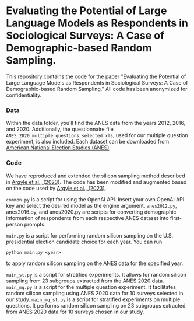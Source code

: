 # Evaluating the Potential of Large Language Models as Respondents in Sociological Surveys: A Case of Demographic-based Random Sampling.
This repository contains the code for the paper "Evaluating the Potential of Large Language Models as Respondents in Sociological Surveys: A Case of Demographic-based Random Sampling." All code has been anonymized for confidentiality.

### Data
Within the data folder, you'll find the ANES data from the years 2012, 2016, and 2020. Additionally, the questionnaire file `ANES_2020_multiple_questions_selected.xls`, used for our multiple question experiment, is also included. Each dataset can be downloaded from [American National Election Studies (ANES)](https://electionstudies.org/data-center/).

### Code
We have reproduced and extended the silicon sampling method described in [Argyle et al., (2023)](https://www.cambridge.org/core/journals/political-analysis/article/out-of-one-many-using-language-models-to-simulate-human-samples/035D7C8A55B237942FB6DBAD7CAA4E49#article). The code has been modified and augmented based on the code used by [Argyle et al., (2023)](https://www.cambridge.org/core/journals/political-analysis/article/out-of-one-many-using-language-models-to-simulate-human-samples/035D7C8A55B237942FB6DBAD7CAA4E49#article).

`common.py` is a script for using the OpenAI API. Insert your own OpenAI API key and select the desired model as the engine argument. `anes2012.py`, anes2016.py, and anes2020.py are scripts for converting demographic information of respondents from each respective ANES dataset into first-person prompts.

`main.py` is a script for performing random silicon sampling on the U.S. presidential election candidate choice for each year. You can run 
``` 
python main.py <year>
```
to apply random silicon sampling on the ANES data for the specified year.

`main_st.py` is a script for stratified experiments. It allows for random silicon sampling from 23 subgroups extracted from the ANES 2020 data. `main_mq.py` is a script for the multiple question experiment. It facilitates random silicon sampling using ANES 2020 data for 10 surveys selected in our study. `main_mq_st.py` is a script for stratified experiments on multiple questions. It performs random silicon sampling on 23 subgroups extracted from ANES 2020 data for 10 surveys chosen in our study.

